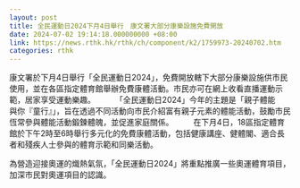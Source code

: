 ```yaml
---
layout: post
title: 全民運動日2024下月4日舉行　康文署大部分康樂設施免費開放
date: 2024-07-02 19:14:18.000000000 +08:00
link: https://news.rthk.hk/rthk/ch/component/k2/1759973-20240702.htm
categories: rthk
---
```


康文署於下月4日舉行「全民運動日2024」，免費開放轄下大部分康樂設施供市民使用，並在各區指定體育館舉辦免費康體活動。市民亦可在網上收看直播運動示範，居家享受運動樂趣。
　　 
「全民運動日2024」今年的主題是「親子體能　與你『童行』」，旨在透過不同活動向巿民介紹富有親子元素的體能活動，鼓勵市民恆常參與體能活動鍛鍊體魄，並促進家庭關係。
　　 
在下月4日，18區指定體育館於下午2時至6時舉行多元化的免費康體活動，包括健康講座、健體閣、適合長者和殘疾人士參與的體育示範和同樂活動。

為營造迎接奧運的熾熱氣氛，「全民運動日2024」將重點推廣一些奧運體育項目，加深巿民對奧運項目的認識。
